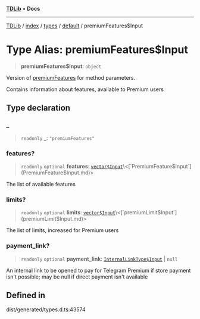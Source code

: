 [**TDLib**](../../../../../../README.md) • **Docs**

***

[TDLib](../../../../../../modules.md) / [index](../../../../../README.md) / [types](../../../README.md) / [default](../README.md) / premiumFeatures$Input

# Type Alias: premiumFeatures$Input

> **premiumFeatures$Input**: `object`

Version of [premiumFeatures](premiumFeatures.md) for method parameters.

Contains information about features, available to Premium users

## Type declaration

### \_

> `readonly` **\_**: `"premiumFeatures"`

### features?

> `readonly` `optional` **features**: [`vector$Input`](vector$Input.md)\<[`PremiumFeature$Input`](PremiumFeature$Input.md)\>

The list of available features

### limits?

> `readonly` `optional` **limits**: [`vector$Input`](vector$Input.md)\<[`premiumLimit$Input`](premiumLimit$Input.md)\>

The list of limits, increased for Premium users

### payment\_link?

> `readonly` `optional` **payment\_link**: [`InternalLinkType$Input`](InternalLinkType$Input.md) \| `null`

An internal link to be opened to pay for Telegram Premium if store payment isn't possible; may be null if direct payment isn't available

## Defined in

dist/generated/types.d.ts:43574
